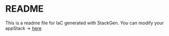 # README
This is a readme file for IaC generated with StackGen.
You can modify your appStack -> [here](http://main.dev.stackgen.com/appstacks/ad51d2a3-7d84-4a9f-b24d-43ffcdd60fcc)
